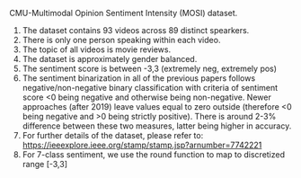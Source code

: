 CMU-Multimodal Opinion Sentiment Intensity (MOSI) dataset. 

1. The dataset contains 93 videos across 89 distinct spearkers. 
2. There is only one person speaking within each video. 
3. The topic of all videos is movie reviews. 
4. The dataset is approximately gender balanced.
5. The sentiment score is between -3,3 (extremely neg, extremely pos)
6. The sentiment binarization in all of the previous papers follows negative/non-negative binary classification with criteria of sentiment score <0 being negative and otherwise being non-negative. Newer approaches (after 2019) leave values equal to zero outside (therefore <0 being negative and >0 being strictly positive). There is around 2-3% difference between these two measures, latter being higher in accuracy.
7. For further details of the dataset, please refer to: https://ieeexplore.ieee.org/stamp/stamp.jsp?arnumber=7742221
8. For 7-class sentiment, we use the round function to map to discretized range [-3,3]

